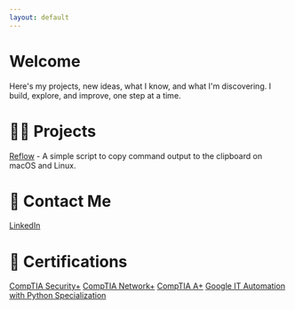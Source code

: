 ```yaml
---
layout: default
---
```


# Welcome

Here's my projects, new ideas, what I know, and what I'm discovering. I build, explore, and improve, one step at a time.


# 🧑‍💻 Projects

[Reflow](https://github.com/jamestcorley/reflow) - A simple script to copy command output to the clipboard on macOS and Linux.


# 📧 Contact Me

[LinkedIn](https://www.linkedin.com/in/james-corley/)


# 📃 Certifications

[CompTIA Security+](https://www.credly.com/badges/47d534fd-e89e-4dba-891d-da92322f2db3/public_url)
[CompTIA Network+](https://www.credly.com/badges/0ca62ad1-8db8-46d6-a911-7e6dab1bce3c/public_url)
[CompTIA A+](https://www.credly.com/badges/24168033-9a5f-46e5-8bc6-75892a3346af/public_url)
[Google IT Automation with Python Specialization](https://www.credly.com/badges/eba78de3-07b4-4c1d-8fc6-8d60fd306c13/public_url)
